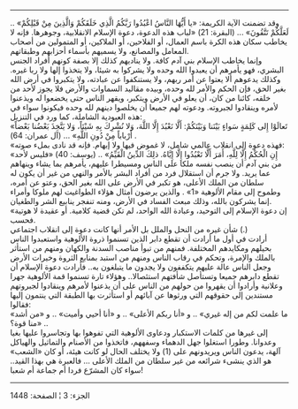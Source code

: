 ------------------------------------------------------------------------

.. «وقد تضمنت الآية الكريمة: «يا أَيُّهَا النَّاسُ اعْبُدُوا رَبَّكُمُ الَّذِي خَلَقَكُمْ
وَالَّذِينَ مِنْ قَبْلِكُمْ لَعَلَّكُمْ تَتَّقُونَ» ... (البقرة: 21) «لباب هذه الدعوة، دعوة
الإسلام الانقلابية، وجوهرها. فإنه لا يخاطب سكان هذه الكرة باسم العمال،
أو الفلاحين، أو الملاكين، أو المتمولين من أصحاب المعامل والمصانع، ولا
يسميهم بأسماء أحزابهم وطبقاتهم.  
وإنما يخاطب الإسلام بني آدم كافة. ولا يناديهم كذلك إلا بصفة كونهم أفراد
الجنس البشري، فهو يأمرهم أن يعبدوا الله وحده ولا يشركوا به شيئا، ولا
يتخذوا إلها ولا ربا غيره. وكذلك يدعوهم ألا يعتوا عن أمر ربهم، ولا
يستنكفوا عن عبادته، ولا يتكبروا في أرض الله بغير الحق، فإن الحكم والأمر
لله وحده، وبيده مقاليد السماوات والأرض فلا يجوز لأحد من خلقه، كائنا من
كان، أن يعلو في الأرض ويتكبر، ويقهر الناس حتى يخضعوا له ويذعنوا لأمره
وينقادوا لجبروته. ودعوته لهم جميعا أن يخلصوا دينهم لله وحده فيكونوا سواء
في هذه العبودية الشاملة، كما ورد في التنزيل:  
«تَعالَوْا إِلى كَلِمَةٍ سَواءٍ بَيْنَنا وَبَيْنَكُمْ: أَلَّا نَعْبُدَ إِلَّا اللَّهَ، وَلا نُشْرِكَ بِهِ شَيْئاً،
وَلا يَتَّخِذَ بَعْضُنا بَعْضاً أَرْباباً مِنْ دُونِ اللَّهِ» ... (آل عمران: 64) .  
«فهذه دعوة إلى انقلاب عالمي شامل، لا غموض فيها ولا إبهام. فإنه قد نادى
بملء صوته:  
«إِنِ الْحُكْمُ إِلَّا لِلَّهِ، أَمَرَ أَلَّا تَعْبُدُوا إِلَّا إِيَّاهُ. ذلِكَ الدِّينُ الْقَيِّمُ» .. (يوسف:
40) «فليس لأحد من بني آدم أن ينصب نفسه ملكا على الناس ومسيطرا عليهم،
يأمرهم بما يشاء وينهاهم عما يريد. ولا جرم أن استقلال فرد من أفراد البشر
بالأمر والنهي من غير أن يكون له سلطان من الملك الأعلى، هو تكبر في الأرض
على الله بغير الحق، وعتو عن أمره، وطموح إلى مقام الألوهية «1» . والذين
يرضون أمثال هؤلاء الطواغيت لهم ملوكا وأمراء إنما يشركون بالله، وذلك مبعث
الفساد في الأرض، ومنه تنفجر ينابيع الشر والطغيان.  
«إن دعوة الإسلام إلى التوحيد، وعبادة الله الواحد، لم تكن قضية كلامية. أو
عقيدة لا هوتية فحسب.  
شأن غيره من النحل والملل بل الأمر أنها كانت دعوة إلى انقلاب اجتماعي
(.)  
أرادت في أول ما أرادت أن تقطع دابر الذين تسنموا ذروة الألوهية واستعبدوا
الناس بحيلهم ومكايدهم المختلفة. فمنهم من تبوأ مناصب السدنة والكهان ومنهم
من استأثر بالملك والإمرة، وتحكم في رقاب الناس ومنهم من استبد بمنابع
الثروة وخيرات الأرض وجعل الناس عالة عليهم يتكففون ولا يجدون ما يتبلغون
به.. فأرادت دعوة الإسلام أن تقطع دابرهم جميعا وتستأصل شأفتهم استئصالا..
وهؤلاء تارة تسنموا قمة الألوهية جهرا وعلانية وأرادوا أن يقهروا من حولهم
من الناس على أن يذعنوا لأمرهم وينقادوا لجبروتهم مستندين إلى حقوقهم التي
ورثوها عن آبائهم أو استأثرت بها الطبقة التي ينتمون إليها فقالوا:  
«ما علمت لكم من إله غيري» .. و «أنا ربكم الأعلى» .. و «أنا أحيي وأميت»
.. و «من أشد منا قوة؟» ..  
إلى غيرها من كلمات الاستكبار ودعاوى الألوهية التي تفوهوا بها وتجاسروا
عليها بغيا وعدوانا. وطورا استغلوا جهل الدهماء وسفههم، فاتخذوا من الأصنام
والتماثيل والهياكل آلهة، يدعون الناس ويريدونهم على (1) ولا يختلف الحال
لو كانت هيئة، أو كان «الشعب» هو الذي ينشىء شرائعه من غير سلطان من الملك
الأعلى ... فالعبرة هي بهذا القيد.. سواء كان المشرّع فردا أم جماعة أم
شعبا!

------------------------------------------------------------------------

الجزء: 3 ¦ الصفحة: 1448
